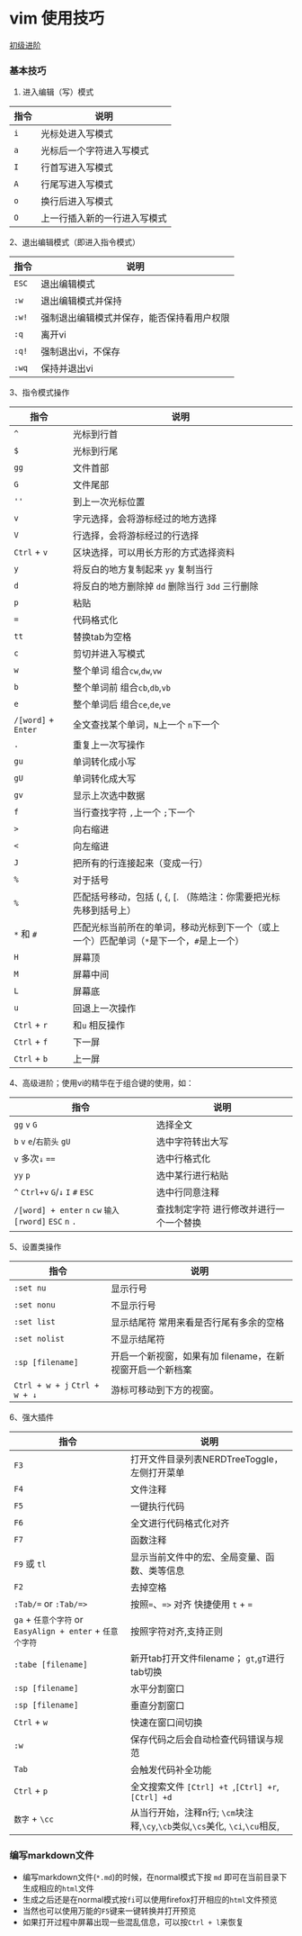 # vim 使用技巧
[初级进阶](https://coolshell.cn/articles/5426.html)

### 基本技巧
1. 进入编辑（写）模式

|指令 |说明
|--------|--------
|`i`   | 光标处进入写模式
|`a`  | 光标后一个字符进入写模式
|`I`   | 行首写进入写模式
|`A`   | 行尾写进入写模式
|`o`   | 换行后进入写模式
|`O`   | 上一行插入新的一行进入写模式

2、退出编辑模式（即进入指令模式）

|指令 |说明
|--------|--------
|`ESC`  | 退出编辑模式
|`:w`   | 退出编辑模式并保持
|`:w!`  | 强制退出编辑模式并保存，能否保持看用户权限
|`:q`   | 离开vi
|`:q!`  | 强制退出vi，不保存
|`:wq`  | 保持并退出vi

3、指令模式操作

|指令 |说明
|--------|--------
|`^`   | 光标到行首
|`$`   | 光标到行尾
|`gg`  | 文件首部 
|`G` | 文件尾部
|`''`| 到上一次光标位置
|`v`  | 字元选择，会将游标经过的地方选择
|`V`  | 行选择，会将游标经过的行选择
|`Ctrl` + `v`  | 区块选择，可以用长方形的方式选择资料
|`y`  | 将反白的地方复制起来 `yy` 复制当行
|`d`  | 将反白的地方删除掉 `dd` 删除当行 `3dd` 三行删除
|`p`  | 粘贴
|`=`  | 代码格式化
|`tt`  | 替换tab为空格
|`c`  | 剪切并进入写模式
|`w`  | 整个单词 组合`cw`,`dw`,`vw`
|`b`  | 整个单词前 组合`cb`,`db`,`vb`
|`e`  | 整个单词后 组合`ce`,`de`,`ve`
|`/[word]` + `Enter`  | 全文查找某个单词，`N`上一个 `n`下一个
|`.`  | 重复上一次写操作
|`gu`  | 单词转化成小写
|`gU`  | 单词转化成大写
|`gv`  | 显示上次选中数据
|`f`  | 当行查找字符 `,`上一个 `;`下一个
|`>`  | 向右缩进
|`<`  | 向左缩进
|`J`  | 把所有的行连接起来（变成一行）
|`%`  | 对于括号
|`%` | 匹配括号移动，包括 (, {, [. （陈皓注：你需要把光标先移到括号上）
|`*` 和 `#`| 匹配光标当前所在的单词，移动光标到下一个（或上一个）匹配单词（`*`是下一个，`#`是上一个）
|`H`  | 屏幕顶
|`M`  | 屏幕中间
|`L`  | 屏幕底
|`u`  | 回退上一次操作
|`Ctrl` + `r`  | 和`u` 相反操作
|`Ctrl` + `f`| 下一屏
|`Ctrl` + `b`| 上一屏


4、高级进阶；使用vi的精华在于组合键的使用，如：

|指令 |说明
|--------|--------
|`gg` `v` `G` | 选择全文
|`b` `v` `e`/`右箭头` `gU` | 选中字符转出大写
|`v` 多次`↓` `==` | 选中行格式化
|`yy` `p` | 选中某行进行粘贴
|`^` `Ctrl+v` `G`/`↓` `I` `#` `ESC` | 选中行同意注释
|`/[word] + enter` `n` `cw` `输入[rword]` `ESC` `n` `.` | 查找制定字符 进行修改并进行一个一个替换

5、设置类操作

|指令 |说明
|--------|--------
|`:set nu`  | 显示行号
|`:set nonu`   | 不显示行号
|`:set list`  | 显示结尾符 常用来看是否行尾有多余的空格
|`:set nolist`  | 不显示结尾符 
|`:sp [filename]`| 开启一个新视窗，如果有加 filename，在新视窗开启一个新档案
|`Ctrl + w + j` `Ctrl + w + ↓` | 游标可移动到下方的视窗。 


6、强大插件

|指令 |说明
|--------|--------
|`F3`   | 打开文件目录列表NERDTreeToggle，左侧打开菜单
|`F4`   | 文件注释
|`F5`   | 一键执行代码
|`F6`   | 全文进行代码格式化对齐
|`F7`   | 函数注释
|`F9` 或 `tl`  | 显示当前文件中的宏、全局变量、函数、类等信息
|`F2`   | 去掉空格
|`:Tab/=` or `:Tab/=>`  | 按照`=`、`=>` 对齐 快捷使用 `t` + `=`
|`ga` + `任意个字符` or `EasyAlign + enter` +  `任意个字符` | 按照字符对齐,支持正则
|`:tabe [filename]`   | 新开tab打开文件filename； `gt`,`gT`进行tab切换 
|`:sp [filename]`  | 水平分割窗口
|`:sp [filename]` | 垂直分割窗口
|`Ctrl` + `w` | 快速在窗口间切换
|`:w`     | 保存代码之后会自动检查代码错误与规范
|`Tab`    | 会触发代码补全功能
|`Ctrl` + `p`  | 全文搜索文件 `[Ctrl] +t `,`[Ctrl] +r`,`[Ctrl] +d`
|`数字` + `\cc` | 从当行开始，注释n行; `\cm`块注释,`\cy`,`\cb`类似,`\cs`美化, `\ci`,`\cu`相反, 

### 编写markdown文件

- 编写markdown文件(`*.md`)的时候，在normal模式下按 `md` 即可在当前目录下生成相应的`html`文件
- 生成之后还是在normal模式按`fi`可以使用firefox打开相应的`html`文件预览
- 当然也可以使用万能的`F5`键来一键转换并打开预览
- 如果打开过程中屏幕出现一些混乱信息，可以按`Ctrl + l`来恢复
